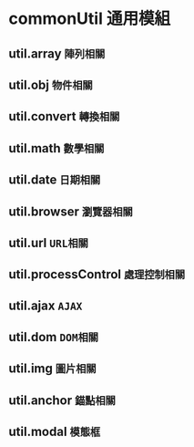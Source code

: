 # commonUtil 通用模組


## util.array `陣列相關`

## util.obj `物件相關`

## util.convert `轉換相關`

## util.math `數學相關`

## util.date `日期相關`

## util.browser `瀏覽器相關`

## util.url `URL相關`

## util.processControl `處理控制相關`

## util.ajax `AJAX`

## util.dom `DOM相關`

## util.img `圖片相關`

## util.anchor `錨點相關`

## util.modal `模態框`
